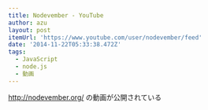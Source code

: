 ```yaml
---
title: Nodevember - YouTube
author: azu
layout: post
itemUrl: 'https://www.youtube.com/user/nodevember/feed'
date: '2014-11-22T05:33:38.472Z'
tags:
  - JavaScript
  - node.js
  - 動画
---
```

http://nodevember.org/ の動画が公開されている
